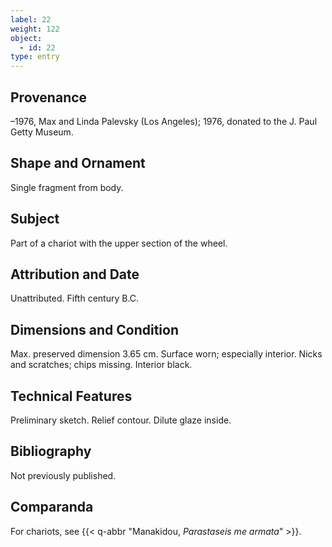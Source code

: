 ```yaml
---
label: 22
weight: 122
object:
  - id: 22
type: entry
---
```


## Provenance

–1976, Max and Linda Palevsky (Los Angeles); 1976, donated to the J. Paul Getty Museum.

## Shape and Ornament

Single fragment from body.

## Subject

Part of a chariot with the upper section of the wheel.

## Attribution and Date

Unattributed. Fifth century B.C.

## Dimensions and Condition

Max. preserved dimension 3.65 cm. Surface worn; especially interior. Nicks and scratches; chips missing. Interior black.

## Technical Features

Preliminary sketch. Relief contour. Dilute glaze inside.

## Bibliography

Not previously published.

## Comparanda

For chariots, see {{< q-abbr "Manakidou, *Parastaseis me armata*" >}}.
